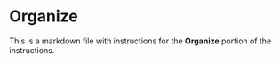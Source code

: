# Organize

This is a markdown file with instructions for the **Organize** portion of the instructions.